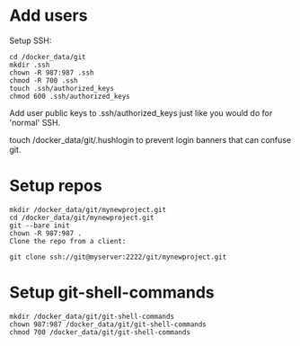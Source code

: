 # Add users
Setup SSH:
```console
cd /docker_data/git
mkdir .ssh
chown -R 987:987 .ssh
chmod -R 700 .ssh
touch .ssh/authorized_keys
chmod 600 .ssh/authorized_keys
```

Add user public keys to .ssh/authorized_keys just like you would do for 'normal' SSH.

touch /docker_data/git/.hushlogin to prevent login banners that can confuse git.

# Setup repos

```console
mkdir /docker_data/git/mynewproject.git
cd /docker_data/git/mynewproject.git
git --bare init
chown -R 987:987 .
Clone the repo from a client:

git clone ssh://git@myserver:2222/git/mynewproject.git
```

# Setup git-shell-commands

```console
mkdir /docker_data/git/git-shell-commands
chown 987:987 /docker_data/git/git-shell-commands
chmod 700 /docker_data/git/git-shell-commands
```
